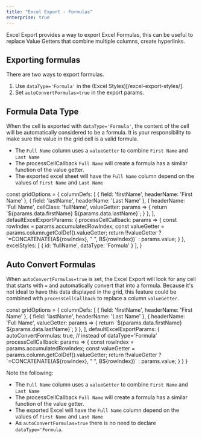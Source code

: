 ```yaml
---
title: "Excel Export - Formulas"
enterprise: true
---
```

Excel Export provides a way to export Excel Formulas, this can be useful to replace Value Getters that combine multiple columns, create hyperlinks.

## Exporting formulas

There are two ways to export formulas.

1. Use `dataType='Formula'` in the (Excel Styles)[/excel-export-styles/].
1. Set `autoConvertFormulas=true` in the export params.

## Formula Data Type
When the cell is exported with `dataType='Formula'`, the content of the cell will be automatically considered to be a formula. It is your responsibility to make sure the value in the grid cell is a valid formula.

- The `Full Name` column uses a `valueGetter` to combine `First Name` and `Last Name`
- The processCellCallback `Full Name` will create a formula has a similar function of the value getter.
- The exported excel sheet will have the `Full Name` column depend on the values of `First Name` and `Last Name`


<snippet>
const gridOptions = {
    columnDefs: [
        { field: 'firstName', headerName: 'First Name' },
        { field: 'lastName', headerName: 'Last Name' },
        {
            headerName: 'Full Name',
            cellClass: 'fullName', 
            valueGetter: params => {
                return `${params.data.firstName} ${params.data.lastName}`;
            }
        },
    ],
     defaultExcelExportParams: {
        processCellCallback: params => {
            const rowIndex = params.accumulatedRowIndex;
            const valueGetter = params.column.getColDef().valueGetter;
            return !!valueGetter ? `=CONCATENATE(A${rowIndex}, " ", B${rowIndex})` : params.value;
        }
     },
     excelStyles: [
        {
            id: 'fullName',
            dataType: 'Formula'
        }
    ],
}
</snippet>


<grid-example title='Excel Export - Formula DataType' name='excel-export-formula-data-type' type='generated' options='{ "enterprise": true }'></grid-example>

## Auto Convert Formulas

When `autoConvertFormulas=true` is set, the Excel Export will look for any cell that starts with `=` and automatically convert that into a formula. Because it's not ideal to have this data displayed in the grid, this feature could be combined with `processCellCallback` to replace a column `valueGetter`.

<snippet>
const gridOptions = {
    columnDefs: [
        { field: 'firstName', headerName: 'First Name' },
        { field: 'lastName', headerName: 'Last Name' },
        { 
            headerName: 'Full Name', 
            valueGetter: params => {
                return `${params.data.firstName} ${params.data.lastName}`;
            }
        },
    ],
     defaultExcelExportParams: {
        autoConvertFormulas: true, // instead of dataType='Formula'
        processCellCallback: params => {
            const rowIndex = params.accumulatedRowIndex;
            const valueGetter = params.column.getColDef().valueGetter;
            return !!valueGetter ? `=CONCATENATE(A${rowIndex}, " ", B${rowIndex})` : params.value;
        }
     }
}
</snippet>

Note the following: 

- The `Full Name` column uses a `valueGetter` to combine `First Name` and `Last Name`
- The processCellCallback `Full Name` will create a formula has a similar function of the value getter.
- The exported Excel will have the `Full Name` column depend on the values of `First Name` and `Last Name`
- As `autoConvertFormulas=true` there is no need to declare `dataType='Formula`.

<grid-example title='Excel Export - Auto Convert Formulas' name='excel-export-auto-convert-formulas' type='generated' options='{ "enterprise": true }'></grid-example>
